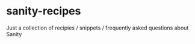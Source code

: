# sanity-recipes
Just a collection of recipies / snippets / frequently asked questions about Sanity
